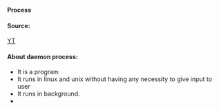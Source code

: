 **Process**

#### Source:
[YT](https://www.youtube.com/watch?v=rj2LRRxspvM&list=PL3uLubnzL2Tlbyrr2GFVRE7Azo8FJe-dJ&index=8)


#### About daemon process:

* It is a program
* It runs in linux and unix without having any necessity to give input to user
* It runs in background.
* 